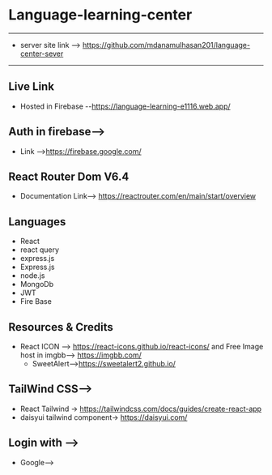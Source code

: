 

 Language-learning-center<a name="TOP"></a>
===================
- - - - 
* server site link --> https://github.com/mdanamulhasan201/language-center-sever
- - - - 
## Live Link ##
* Hosted in Firebase --https://language-learning-e1116.web.app/
## Auth in firebase--> ##
* Link -->https://firebase.google.com/


## React Router Dom V6.4 ##
 * Documentation Link--> https://reactrouter.com/en/main/start/overview
## Languages ## 
 * React
 * react query
 * express.js
 * Express.js
 * node.js
 * MongoDb
 * JWT 
 * Fire Base

## Resources & Credits ##
* React ICON  --> https://react-icons.github.io/react-icons/  and
  Free Image host in imgbb--> https://imgbb.com/
  * SweetAlert-->https://sweetalert2.github.io/

## TailWind CSS--> ##
* React Tailwind -> https://tailwindcss.com/docs/guides/create-react-app
* daisyui tailwind component-> https://daisyui.com/

## Login with --> ##
* Google-->

